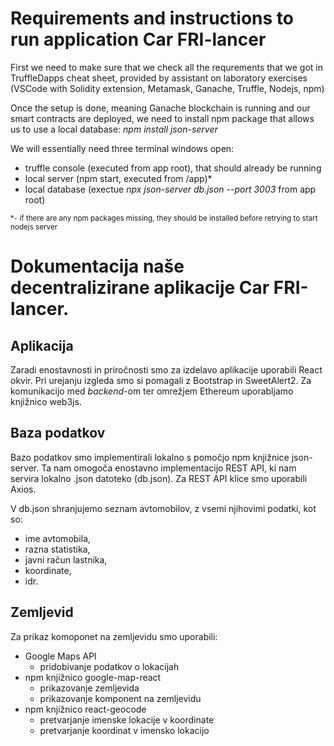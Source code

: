 # Requirements and instructions to run application Car FRI-lancer

First we need to make sure that we check all the requrements that we got in
TruffleDapps cheat sheet, provided by assistant on laboratory exercises (VSCode with Solidity extension, Metamask, Ganache, Truffle, Nodejs, npm)

Once the setup is done, meaning Ganache blockchain is running and our smart contracts are deployed, we need to install npm package that allows us to use a local database: *npm install json-server*

We will essentially need three terminal windows open:
- truffle console (executed from app root), that should already be running
- local server (npm start, executed from /app)*
- local database (exectue *npx json-server db.json --port 3003* from app root)

<sub>*- if there are any npm packages missing, they should be installed
before retrying to start nodejs server<sub>


# Dokumentacija naše decentralizirane aplikacije Car FRI-lancer.

## Aplikacija
Zaradi enostavnosti in priročnosti smo za izdelavo aplikacije uporabili React okvir. Pri urejanju izgleda smo si pomagali z Bootstrap in SweetAlert2.
Za komunikacijo med _backend_-om ter omrežjem Ethereum uporabljamo knjižnico web3js.

## Baza podatkov
Bazo podatkov smo implementirali lokalno s pomočjo npm knjižnice json-server.
Ta nam omogoča enostavno implementacijo REST API, ki nam servira lokalno .json datoteko (db.json). Za REST API klice smo uporabili Axios.

V db.json shranjujemo seznam avtomobilov, z vsemi njihovimi podatki, kot so:
- ime avtomobila,
- razna statistika,
- javni račun lastnika,
- koordinate,
- idr.

## Zemljevid 
Za prikaz komoponet na zemljevidu smo uporabili:
- Google Maps API
    - pridobivanje podatkov o lokacijah
- npm knjižnico google-map-react
    - prikazovanje zemljevida
    - prikazovanje komponent na zemljevidu
- npm knjižnico react-geocode
    - pretvarjanje imenske lokacije v koordinate
    - pretvarjanje koordinat v imensko lokacijo